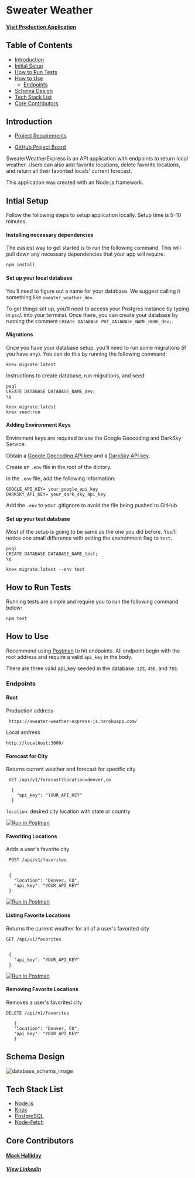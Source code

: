 

# Sweater Weather

#### [Visit Production Application](https://sweater-weather-express-js.herokuapp.com/)

## Table of Contents 
 *  [Introduction](https://github.com/MackHalliday/sweater_weather_express#introduction)
 *  [Initial Setup](https://github.com/MackHalliday/sweater_weather_express#intial-setup)
 *  [How to Run Tests](https://github.com/MackHalliday/sweater_weather_express#how-to-run-tests)
 *  [How to Use](https://github.com/MackHalliday/sweater_weather_express#how-to-use)
    * [Endpoints](https://github.com/MackHalliday/sweater_weather_express/blob/master/README.md#endpoints)
 *  [Schema Design](https://github.com/MackHalliday/sweater_weather_express#schema-design)
 *  [Tech Stack List](https://github.com/MackHalliday/sweater_weather_express#tech-stack-list)
 *  [Core Contributors](https://github.com/MackHalliday/sweater_weather_express#core-contributors)

## Introduction

* [Project Requirements](https://backend.turing.io/module4/projects/express_sweater_weather/express_sweater_weather_spec)

* [GitHub Project Board](https://github.com/MackHalliday/sweater_weather_express/projects/2)

 SweaterWeatherExpress is an API application with endpoints to return local weather. Users can also add favorite locations, delete favorite locations, and return all their favorited locals' current forecast. 
 
 This application was created with an Node.js framework. 
 
 ## Intial Setup 
 
 Follow the following steps to setup application locally. Setup time is 5-10 minutes. 
 
#### Installing necessary dependencies
The easiest way to get started is to run the following command. This will pull down any necessary dependencies that your app will require. 

`npm install`

#### Set up your local database
You’ll need to figure out a name for your database. We suggest calling it something like `sweater_weather_dev`.  

To get things set up, you’ll need to access your Postgres instance by typing in `psql` into your terminal. Once there, you can create your database by running the comment `CREATE DATABASE PUT_DATABASE_NAME_HERE_dev;`. 

#### Migrations
Once you have your database setup, you’ll need to run some migrations (if you have any). You can do this by running the following command: 

`knex migrate:latest`


Instructions to create database, run migrations, and seed: 
```
psql
CREATE DATABASE DATABASE_NAME_dev;
\q

knex migrate:latest
knex seed:run
```

#### Adding Environment Keys 
Enviroment keys are required to use the Google Geocoding and DarkSky Service. 

Obtain a [Google Geocoding API key](https://developers.google.com/maps/documentation/geocoding/start?utm_source=google&utm_medium=cpc&utm_campaign=FY18-Q2-global-demandgen-paidsearchonnetworkhouseads-cs-maps_contactsal_saf&utm_content=text-ad-none-none-DEV_c-CRE_315916118159-ADGP_Hybrid+%7C+AW+SEM+%7C+SKWS+~+Geocoding+API-KWID_43700039136946654-kwd-301485308042-userloc_9028770&utm_term=KW_%2Bgeocoding%20%2Bapi-ST_%2Bgeocoding+%2Bapi&gclid=Cj0KCQiAq97uBRCwARIsADTziyYRYcevs702ys1D_nUMrl6BxYXsNg6tsyFyC2a-xt2DtQcciq24R3UaAl-qEALw_wcB) and a [DarkSky API key](https://darksky.net/dev/docs). 

Create an `.env` file in the root of the dictory. 

In the `.env` file, add the following information: 
 
``` 
GOOGLE_API_KEY= your_google_api_key
DARKSKY_API_KEY= your_dark_sky_api_key
```

Add the `.env` to your .gitignore to avoid the file being pushed to GitHub

#### Set up your test database
Most of the setup is going to be same as the one you did before. You’ll notice one small difference with setting the environment flag to `test`.  

```
psql
CREATE DATABASE DATABASE_NAME_test;
\q

knex migrate:latest --env test
```
 
 ## How to Run Tests
 
 Running tests are simple and require you to run the following command below: 

`npm test`
 
 ## How to Use

 Recommend using [Postman](https://www.getpostman.com/) to hit endpoints. All endpoint begin with the root address and require a valid `api_key` in the body. 
 
 There are three valid api_key seeded in the database: `123`, `456`, and `789`. 
 
 ### Endpoints
 
 #### Root 
 
Production address

``` https://sweater-weather-express-js.herokuapp.com/```

Local address 

``` http://localhost:3000/ ```

#### Forecast for City
Returns current weather and forecast for specific city

``` GET /api/v1/forecast?location=denver,co```

 ``` body:
   {
     "api_key": "YOUR_API_KEY"
   }
```

```location```: desired city location with state or country

[![Run in Postman](https://run.pstmn.io/button.svg)](https://app.getpostman.com/run-collection/853b5a98c9f7f92aeee4)

#### Favoriting Locations

  Adds a user's favorite city

  ``` POST /api/v1/favorites```
  ``` body:

   {
     "location": "Denver, CO",
     "api_key": "YOUR_API_KEY"
   }
```
[![Run in Postman](https://run.pstmn.io/button.svg)](https://app.getpostman.com/run-collection/d05aaeb8653ee40e1f55)

#### Listing Favorite Locations

Returns the current weather for all of a user's favorited city

  ```GET /api/v1/favorites```
  
  ``` body:

   {
     "api_key": "YOUR_API_KEY"
   } 
   ```
 
[![Run in Postman](https://run.pstmn.io/button.svg)](https://app.getpostman.com/run-collection/b5e72a298193247627e1)

#### Removing Favorite Locations

 Removes a user's favorited city
  
  ```DELETE /api/v1/favorites```
  
  ``` body 
     {
     "location": "Denver, CO",
     "api_key": "YOUR_API_KEY"
     }
  ```
  
 
 ## Schema Design 
 ![database_schema_image](https://user-images.githubusercontent.com/16658577/69433820-98502280-0cf9-11ea-8d6a-9305d65621d8.png)
 
 ## Tech Stack List
   *  [Node.js](https://nodejs.org/en/) 
   *  [Knex](http://knexjs.org/)
   *  [PostgreSQL](https://www.postgresql.org/)
   *  [Node-Fetch](https://www.npmjs.com/package/node-fetch)
   
  ## Core Contributors
  
  #### [Mack Halliday](https://github.com/MackHalliday)
  ##### [View LinkedIn](https://www.linkedin.com/in/mackhalliday/)
  
  
